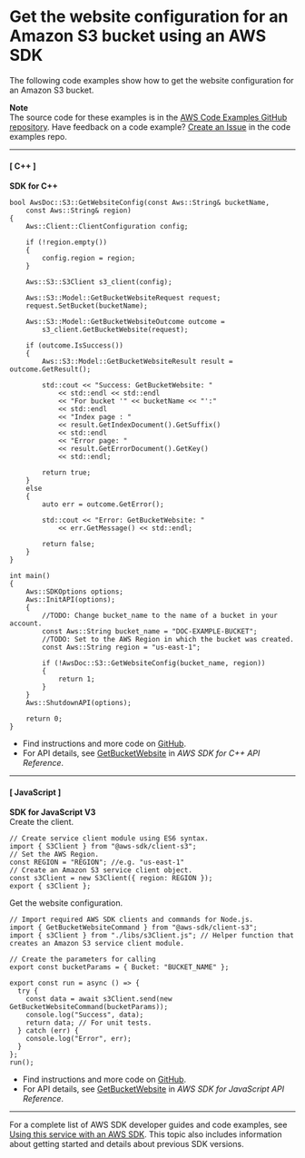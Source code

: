 # Get the website configuration for an Amazon S3 bucket using an AWS SDK<a name="example_s3_GetBucketWebsite_section"></a>

The following code examples show how to get the website configuration for an Amazon S3 bucket\.

**Note**  
The source code for these examples is in the [AWS Code Examples GitHub repository](https://github.com/awsdocs/aws-doc-sdk-examples)\. Have feedback on a code example? [Create an Issue](https://github.com/awsdocs/aws-doc-sdk-examples/issues/new/choose) in the code examples repo\. 

------
#### [ C\+\+ ]

**SDK for C\+\+**  
  

```
bool AwsDoc::S3::GetWebsiteConfig(const Aws::String& bucketName, 
    const Aws::String& region)
{
    Aws::Client::ClientConfiguration config;

    if (!region.empty())
    {
        config.region = region;
    }

    Aws::S3::S3Client s3_client(config);

    Aws::S3::Model::GetBucketWebsiteRequest request;
    request.SetBucket(bucketName);

    Aws::S3::Model::GetBucketWebsiteOutcome outcome = 
        s3_client.GetBucketWebsite(request);

    if (outcome.IsSuccess())
    {
        Aws::S3::Model::GetBucketWebsiteResult result = outcome.GetResult();

        std::cout << "Success: GetBucketWebsite: "
            << std::endl << std::endl
            << "For bucket '" << bucketName << "':" 
            << std::endl
            << "Index page : "
            << result.GetIndexDocument().GetSuffix()
            << std::endl
            << "Error page: "
            << result.GetErrorDocument().GetKey()
            << std::endl;

        return true;
    }
    else
    {
        auto err = outcome.GetError();

        std::cout << "Error: GetBucketWebsite: "
            << err.GetMessage() << std::endl;

        return false;
    }
}

int main()
{
    Aws::SDKOptions options;
    Aws::InitAPI(options);
    {
        //TODO: Change bucket_name to the name of a bucket in your account.
        const Aws::String bucket_name = "DOC-EXAMPLE-BUCKET";
        //TODO: Set to the AWS Region in which the bucket was created.
        const Aws::String region = "us-east-1";

        if (!AwsDoc::S3::GetWebsiteConfig(bucket_name, region))
        {
            return 1;
        }
    }
    Aws::ShutdownAPI(options);

    return 0;
}
```
+  Find instructions and more code on [GitHub](https://github.com/awsdocs/aws-doc-sdk-examples/tree/main/cpp/example_code/s3#code-examples)\. 
+  For API details, see [GetBucketWebsite](https://docs.aws.amazon.com/goto/SdkForCpp/s3-2006-03-01/GetBucketWebsite) in *AWS SDK for C\+\+ API Reference*\. 

------
#### [ JavaScript ]

**SDK for JavaScript V3**  
Create the client\.  

```
// Create service client module using ES6 syntax.
import { S3Client } from "@aws-sdk/client-s3";
// Set the AWS Region.
const REGION = "REGION"; //e.g. "us-east-1"
// Create an Amazon S3 service client object.
const s3Client = new S3Client({ region: REGION });
export { s3Client };
```
Get the website configuration\.  

```
// Import required AWS SDK clients and commands for Node.js.
import { GetBucketWebsiteCommand } from "@aws-sdk/client-s3";
import { s3Client } from "./libs/s3Client.js"; // Helper function that creates an Amazon S3 service client module.

// Create the parameters for calling
export const bucketParams = { Bucket: "BUCKET_NAME" };

export const run = async () => {
  try {
    const data = await s3Client.send(new GetBucketWebsiteCommand(bucketParams));
    console.log("Success", data);
    return data; // For unit tests.
  } catch (err) {
    console.log("Error", err);
  }
};
run();
```
+  Find instructions and more code on [GitHub](https://github.com/awsdocs/aws-doc-sdk-examples/tree/main/javascriptv3/example_code/s3#code-examples)\. 
+  For API details, see [GetBucketWebsite](https://docs.aws.amazon.com/AWSJavaScriptSDK/v3/latest/clients/client-s3/classes/getbucketwebsitecommand.html) in *AWS SDK for JavaScript API Reference*\. 

------

For a complete list of AWS SDK developer guides and code examples, see [Using this service with an AWS SDK](UsingAWSSDK.md#sdk-general-information-section)\. This topic also includes information about getting started and details about previous SDK versions\.